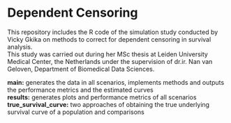 # Dependent Censoring
This repository includes the R code of the simulation study conducted by Vicky Gkika on methods to correct for dependent censoring in survival analysis. \
This study was carried out during her MSc thesis at Leiden University Medical Center, the Netherlands under the supervision of dr.ir. Nan van Geloven, Department of Biomedical Data Sciences.

**main:** generates the data in all scenarios, implements methods and outputs the performance metrics and the estimated curves \
**results:** generates plots and performance metrics of all scenarios \
**true_survival_curve:** two approaches of obtaining the true underlying survival curve of a population and comparisons
